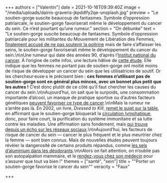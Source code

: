 +++
authors = ["Valentin"]
date = 2021-10-16T09:39:40Z
image = "/media/uploads/dainis-graveris-jkpddlfy2qe-unsplash.jpg"
preview = "Le soutien-gorge suscite beaucoup de fantasmes. Symbole d’oppression patriarcale, le soutien-gorge favoriserait même le développement du cancer du sein. Ce n’est pourtant qu’une rumeur."
section = "On débunke"
text = "Le soutien-gorge suscite beaucoup de fantasmes. Symbole d’oppression patriarcale pour les militantes du Mouvement de Libération des Femmes, [finalement accusé de ne pas soutenir la poitrine](https://www.lemonde.fr/m-styles/article/2013/04/11/le-soutien-gorge-serait-il-inutile_3158156_4497319.html) mais de faire s’affaisser les seins, le soutien-gorge favoriserait même le développement du cancer du sein.\n\nUne rumeur qui date des années 90, d’après l’[Institut national du cancer](https://leseclairages.e-cancer.fr/porter-un-soutien-gorge-favorise-t-il-le-cancer-du-sein/). À l’origine de cette infox, une lecture hâtive de [cette étude](https://pubmed.ncbi.nlm.nih.gov/1827274/). Elle indique que les femmes ne portant pas de soutien-gorge ont moitié moins de risque de développer un cancer du sein que les utilisatrices de soutif. Or les chercheur·euse·s le précisent bien&nbsp;: **ces femmes n’utilisant pas de soutien-gorge sont en général plus minces, avec un bonnet plus petit que les autres&nbsp;!** C’est donc plutôt de ce côté qu’il faut chercher les causes du cancer du sein.\n\nAujourd’hui, on sait que le surpoids, une consommation importante d’alcool, un manque de pratique sportive ou d’autres facteurs génétiques [peuvent favoriser ce type de cancer](https://cancer.ca/fr/cancer-information/cancer-types/breast/risks).\n\nMais la rumeur ne s’arrête pas là. En 2002, un livre, _Dressed to Kill_, [remet le sujet sur la table](https://information.tv5monde.com/terriennes/jeter-ou-ne-pas-jeter-son-soutien-gorge-aux-orties-359182), en affirmant que le soutien-gorge bloquerait la [circulation lymphatique](https://cancer.ca/fr/cancer-information/what-is-cancer/lymphatic-system), donc, pour faire court, la purification du système immunitaire et sa lutte contre les maladies. Une affirmation sans fondement, mais [qui trouve depuis un écho sur les réseaux sociaux](https://factuel.afp.com/non-il-nexiste-pas-de-lien-etabli-entre-le-port-du-soutien-gorge-et-le-cancer-du-sein).\n\nAujourd’hui, les facteurs de risque de cancer du sein&nbsp;&mdash;&nbsp;cancer le plus fréquent et le plus meurtrier chez la femme&nbsp;&mdash;&nbsp;sont bien connus. Mais de nouvelles études peuvent toujours révéler la dangerosité de certains produits répandus, comme [les sels d’aluminium dans les déodorants](https://www.lci.fr/sante/recherche-cancer-du-sein-des-chercheurs-suisses-appellent-a-l-interdiction-des-sels-d-aluminium-dans-les-deodorants-anti-transpirants-apres-une-nouvelle-etude-2198858.html).\n\nAlors on fait attention, on n’oublie pas son autopalpation mammaire, et le [rendez-vous chez son médecin](https://www.has-sante.fr/jcms/pprd_2974746/fr/cancer-du-sein) pour s’assurer que tout va bien&nbsp;!"
themes = ["santé", "sein"]
title = "\"Porter un soutien-gorge favorise le cancer du sein\""
veracity = "Faux"

+++
